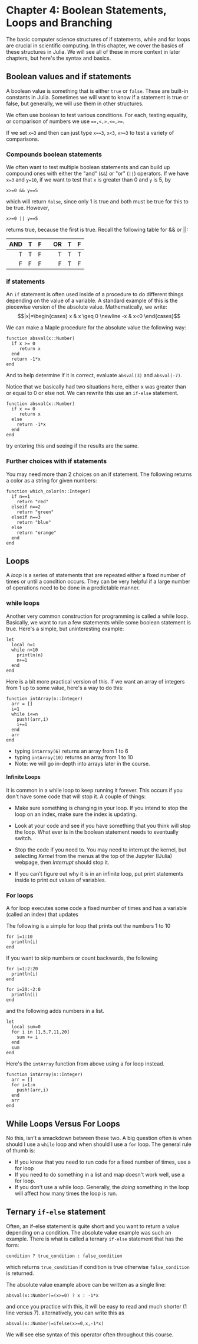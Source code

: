 Chapter 4: Boolean Statements, Loops and Branching
=============

The basic computer science structures of if statements, while and for loops are crucial in scientific computing. In this chapter, we cover the basics of these structures in Julia.  We will see all of these in more context in later chapters, but here's the syntax and basics.

Boolean values and  if statements
------
A boolean value is something that is either `true` or `false`.  These are built-in constants in Julia.  Sometimes we will want to know if a statement is true or false, but generally, we will use them in other structures.

We often use boolean to test various conditions.  For each, testing equality, or comparison of numbers we use `==,<,>,<=,>=`.

If we set `x=3` and then can just type `x==3`, `x<3`, `x>=3` to test a variety of comparisons.  

### Compounds boolean statements

We often want to test multiple boolean statements and can build up compound ones with either the "and" (`&&`) or "or" (`||`) operators.  If we have `x=3` and `y=10`, if we want to test that `x` is greater than 0 and `y` is 5, by
```
x>=0 && y==5
```

which will return `false`, since only 1 is true and both must be true for this to be true.  However,
```
x>=0 || y==5
```

returns true, because the first is true.  Recall the following table for && or ||:

| AND | T | F || OR | T | F |
|---:|:---|:---|-| ---:|:---|:---|
| T  | T | F || T | T | T |
| F | F | F || F | T | F |

### if statements

An `if` statement is often used inside of a procedure to do different things depending on the value of a variable.  A standard example of this is the piecewise version of the absolute value.  Mathematically, we write:
$$|x|=\begin{cases}
x & x \geq 0 \newline
-x & x<0
\end{cases}$$

We can make a Maple procedure for the absolute value the following way:

```
function absval(x::Number)
  if x >= 0
     return x
  end
  return -1*x
end
```

And to help determine if it is correct, evaluate `absval(3)` and `absval(-7)`.  

Notice that we basically had two situations here, either x was greater than or equal to 0 or else not.  We can rewrite this use an `if-else` statement.

```
function absval(x::Number)
  if x >= 0
     return x
  else
    return -1*x
  end
end
```

try entering this and seeing if the results are the same.

### Further choices with if statements

You may need more than 2 choices on an if statement.  The following returns a color as a string for given numbers:

```
function which_color(n::Integer)
  if n==1
    return "red"
  elseif n==2
    return "green"
  elseif n==3
    return "blue"
  else
    return "orange"
  end
end
```




Loops
-----
A *loop* is a series of statements that are repeated either a fixed number of times or until a condition occurs.  They can be very helpful if a large number of operations need to be done in a predictable manner.  


### while loops

Another very common construction for programming is called a while loop.  Basically, we want to run a few statements while some boolean statement is true.  Here's a simple, but uninteresting example:

```
let
  local n=1
  while n<10
    println(n)
    n+=1
  end
end
```

Here is a bit more practical version of this.  If we want an array of integers from 1 up to some value, here's a way to do this:

```
function intArray(n::Integer)
  arr = []
  i=1
  while i<=n
    push!(arr,i)
    i+=1
  end
  arr
end
```

* typing `intArray(6)` returns an array from 1 to 6
* typing `intArray(10)` returns an array from 1 to 10
* Note: we will go in-depth into arrays later in the course.



#### Infinite Loops

It is common in a while loop to keep running it forever.  This occurs if you don't have some code that will stop it.  A couple of things:

* Make sure something is changing in your loop.  If you intend to stop the loop on an index, make sure the index is updating.  

* Look at your code and see if you have something that you think will stop the loop.  What ever is in the boolean statement needs to eventually switch.

* Stop the code if you need to.  You may need to interrupt the kernel, but selecting *Kernel* from the menus at the top of the Jupyter (IJulia) webpage, then *Interrupt* should stop it.

* If you can't figure out why it is in an infinite loop, put print statements inside to print out values of variables.  



### For loops

A for loop executes some code a fixed number of times and has a variable (called an index) that updates

The following is a simple for loop that prints out the numbers 1 to 10
```
for i=1:10
  println(i)
end
```

If you want to skip numbers or count backwards, the following
```
for i=1:2:20
  println(i)
end
```

```
for i=20:-2:0
  println(i)
end
```

and the following adds numbers in a list.

```
let
  local sum=0
  for i in [1,5,7,11,20]
    sum += i
  end
  sum
end
```


Here's the `intArray` function from above using a for loop instead.

```
function intArray(n::Integer)
  arr = []
  for i=1:n
    push!(arr,i)
  end
  arr
end
```



While Loops Versus For Loops
-----

No this, isn't a smackdown between these two.  A big question often is when should I use a `while` loop and when should I use a `for` loop.  The general rule of thumb is:

* If you know that you need to run code for a fixed number of times, use a for loop
* If you need to do something in a list and map doesn't work well, use a for loop.
* If you don't use a while loop.  Generally, the *doing* something in the loop will affect how many times the loop is run.  


Ternary `if-else` statement
------

Often, an if-else statement is quite short and you want to return a value depending on a condition.  The absolute value example was such an example.  There is what is called a ternary `if-else` statement that has the form:

```
condition ? true_condition : false_condition
```

which returns `true_condition` if condition is true otherwise `false_condition` is returned.  

The absolute value example above can be written as a single line:

```
absval(x::Number)=(x>=0) ? x : -1*x
```

and once you practice with this, it will be easy to read and much shorter (1 line versus 7).  alternatively, you can write this as
```
absval(x::Number)=ifelse(x>=0,x,-1*x)
```


We will see else syntax of this operator often throughout this course.  
